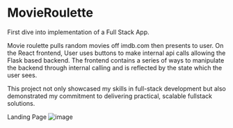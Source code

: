 # MovieRoulette 

First dive into implementation of a Full Stack App.

Movie roulette pulls random movies off imdb.com then presents to user. On the React frontend, User uses buttons to make internal api calls allowing the Flask based backend. The frontend contains a series of ways to manipulate the backend through internal calling and is reflected by the state which the user sees.

This project not only showcased my skills in full-stack development but also demonstrated my commitment to delivering practical, scalable fullstack solutions.

Landing Page
![image](https://github.com/Adavy561/MovieRoulette/assets/93549360/542b58c5-d0af-4ee7-b2f8-3a46c69eacf3)
